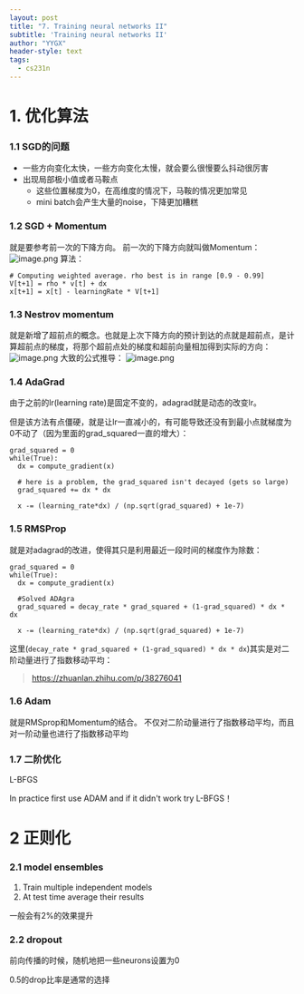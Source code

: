 ```yaml
---
layout: post
title: "7. Training neural networks II"
subtitle: 'Training neural networks II'
author: "YYGX"
header-style: text
tags:
  - cs231n
---
```



# 1. 优化算法
### 1.1  SGD的问题
- 一些方向变化太快，一些方向变化太慢，就会要么很慢要么抖动很厉害
- 出现局部极小值或者马鞍点
    - 这些位置梯度为0，在高维度的情况下，马鞍的情况更加常见
    - mini batch会产生大量的noise，下降更加糟糕

### 1.2 SGD + Momentum
就是要参考前一次的下降方向。
前一次的下降方向就叫做Momentum：
![image.png](https://i.loli.net/2019/09/30/FBZdb2KUG9yz1s6.png)
算法：
```
# Computing weighted average. rho best is in range [0.9 - 0.99]
V[t+1] = rho * v[t] + dx
x[t+1] = x[t] - learningRate * V[t+1]
```

### 1.3 Nestrov momentum
就是新增了超前点的概念。也就是上次下降方向的预计到达的点就是超前点，是计算超前点的梯度，将那个超前点处的梯度和超前向量相加得到实际的方向：
![image.png](https://i.loli.net/2019/09/30/xNdMtFuSVk52KHQ.png)
大致的公式推导：
![image.png](https://i.loli.net/2019/09/30/fcR8XVnGM4s69HT.png)

### 1.4 AdaGrad
由于之前的lr(learning rate)是固定不变的，adagrad就是动态的改变lr。

但是该方法有点僵硬，就是让lr一直减小的，有可能导致还没有到最小点就梯度为0不动了（因为里面的grad_squared一直的增大）：
```
grad_squared = 0
while(True):
  dx = compute_gradient(x)
  
  # here is a problem, the grad_squared isn't decayed (gets so large)
  grad_squared += dx * dx			
  
  x -= (learning_rate*dx) / (np.sqrt(grad_squared) + 1e-7)
```

### 1.5 RMSProp
就是对adagrad的改进，使得其只是利用最近一段时间的梯度作为除数：
```
grad_squared = 0
while(True):
  dx = compute_gradient(x)
  
  #Solved ADAgra
  grad_squared = decay_rate * grad_squared + (1-grad_squared) * dx * dx  
  
  x -= (learning_rate*dx) / (np.sqrt(grad_squared) + 1e-7)
```

这里(`decay_rate * grad_squared + (1-grad_squared) * dx * dx`)其实是对二阶动量进行了指数移动平均：
> https://zhuanlan.zhihu.com/p/38276041

### 1.6 Adam
就是RMSprop和Momentum的结合。
不仅对二阶动量进行了指数移动平均，而且对一阶动量也进行了指数移动平均

### 1.7 二阶优化
L-BFGS

In practice first use ADAM and if it didn't work try L-BFGS！

# 2 正则化
### 2.1 model ensembles
1. Train multiple independent models
2. At test time average their results

一般会有2%的效果提升

### 2.2 dropout
前向传播的时候，随机地把一些neurons设置为0

0.5的drop比率是通常的选择
